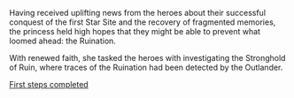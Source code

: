 <!-- title: Princess Iphania -->
<!-- status: Alive -->

Having received uplifting news from the heroes about their successful conquest of the first Star Site and the recovery of fragmented memories, the princess held high hopes that they might be able to prevent what loomed ahead: the Ruination.

With renewed faith, she tasked the heroes with investigating the Stronghold of Ruin, where traces of the Ruination had been detected by the Outlander.

[First steps completed](#embed:https://www.youtube.com/live/wnQuawM-3Jc?si=NMPjiwmImedgxhEN&t=8564)